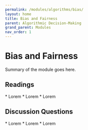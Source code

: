 ```yaml
---
permalink: /modules/algorithms/bias/
layout: home
title: Bias and Fairness
parent: Algorithmic Decision-Making
grand_parent: Modules
nav_order: 1
---
```


# Bias and Fairness
Summary of the module goes here.

<h2 class="text-delta">Readings</h2>
* Lorem
* Lorem
* Lorem

<h2 class="text-delta">Discussion Questions</h2>
* Lorem
* Lorem
* Lorem